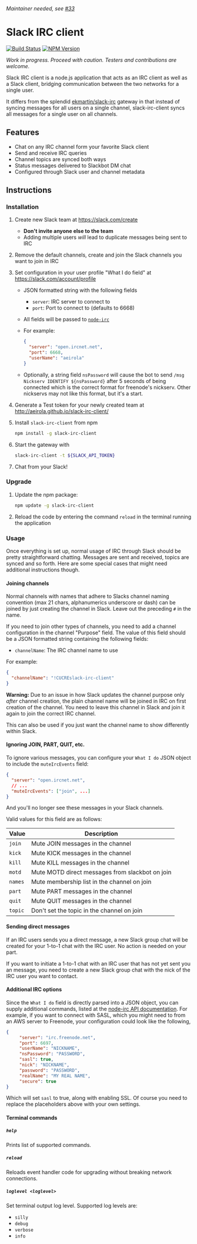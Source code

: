 *Maintainer needed, see [#33](https://github.com/aeirola/slack-irc-client/issues/33)*

Slack IRC client
================

[![Build Status](https://travis-ci.org/aeirola/slack-irc-client.svg?branch=master)](https://travis-ci.org/aeirola/slack-irc-client)
[![NPM Version](https://img.shields.io/npm/v/slack-irc-client.svg)](https://www.npmjs.com/package/slack-irc-client)

*Work in progress. Proceed with caution. Testers and contributions are welcome.*

Slack IRC client is a node.js application that acts as an IRC client as well as a Slack client, bridging communication between the two networks for a single user.

It differs from the splendid [ekmartin/slack-irc](https://github.com/ekmartin/slack-irc) gateway in that instead of syncing messages for all users on a single channel, slack-irc-client syncs all messages for a single user on all channels.




Features
--------

*  Chat on any IRC channel form your favorite Slack client
*  Send and receive IRC queries
*  Channel topics are synced both ways
*  Status messages delivered to Slackbot DM chat
*  Configured through Slack user and channel metadata




Instructions
------------

### Installation

1.  Create new Slack team at https://slack.com/create

    -  **Don't invite anyone else to the team**
    -  Adding multiple users *will* lead to duplicate messages being sent to IRC

2.  Remove the default channels, create and join the Slack channels you want to join in IRC
3.  Set configuration in your user profile "What I do field" at https://slack.com/account/profile

    -  JSON formatted string with the following fields
        -  `server`: IRC server to connect to
        -  `port`: Port to connect to (defaults to 6668)
    -  All fields will be passed to [`node-irc`](http://node-irc.readthedocs.org/en/latest/API.html#irc.Client)
    -  For example:

        ```json
        {
          "server": "open.ircnet.net",
          "port": 6668,
          "userName": "aeirola"
        }
        ```
    -   Optionally, a string field `nsPassword` will cause the bot to send
          `/msg Nickserv IDENTIFY ${nsPassword}` after 5 seconds of being
          connected which is the correct format for freenode's nickserv.
          Other nickservs may not like this format, but it's a start.

4.  Generate a Test token for your newly created team at http://aeirola.github.io/slack-irc-client/
5.  Install `slack-irc-client` from npm

    ```bash
    npm install -g slack-irc-client
    ```

6.  Start the gateway with

    ```bash
    slack-irc-client -t ${SLACK_API_TOKEN}
    ```

7.  Chat from your Slack!



### Upgrade

1.  Update the npm package:

    ```bash
    npm update -g slack-irc-client
    ```

2.  Reload the code by entering the command `reload` in the terminal running the application



### Usage

Once everything is set up, normal usage of IRC through Slack should be pretty straightforward chatting. Messages are sent and received, topics are synced and so forth. Here are some special cases that might need additional instructions though.


#### Joining channels

Normal channels with names that adhere to Slacks channel naming convention (max 21 chars, alphanumerics underscore or dash) can be joined by just creating the channel in Slack. Leave out the preceding `#` in the name.

If you need to join other types of channels, you need to add a channel configuration in the channel "Purpose" field. The value of this field should be a JSON formatted string containing the following fields:

*  `channelName`: The IRC channel name to use

For example:

```json
{
  "channelName": "!CUCREslack-irc-client"
}
```

**Warning:** Due to an issue in how Slack updates the channel purpose only *after* channel creation, the plain channel name will be joined in IRC on first creation of the channel. You need to leave this channel in Slack and join it again to join the correct IRC channel.

This can also be used if you just want the channel name to show differently within Slack.


#### Ignoring JOIN, PART, QUIT, etc.

To ignore various messages, you can configure your `What I do` JSON object to
include the `muteIrcEvents` field:

```json
{
  "server": "open.ircnet.net",
  // ...
  "muteIrcEvents": ["join", ...]
}
```

And you'll no longer see these messages in your Slack channels.

Valid values for this field are as follows:

| Value   | Description                                     |
| ------- | ----------------------------------------------- |
| `join`  | Mute JOIN messages in the channel               |
| `kick`  | Mute KICK messages in the channel               |
| `kill`  | Mute KILL messages in the channel               |
| `motd`  | Mute MOTD direct messages from slackbot on join |
| `names` | Mute membership list in the channel on join     |
| `part`  | Mute PART messages in the channel               |
| `quit`  | Mute QUIT messages in the channel               |
| `topic` | Don't set the topic in the channel on join      |


#### Sending direct messages

If an IRC users sends you a direct message, a new Slack group chat will be created for your 1-to-1 chat with the IRC user. No action is needed on your part.

If you want to initiate a 1-to-1 chat with an IRC user that has not yet sent you an message, you need to create a new Slack group chat with the nick of the IRC user you want to contact.

#### Additional IRC options

Since the `What I do` field is directly parsed into a JSON object, you can supply additional commands, listed at the [node-irc API documentation](http://node-irc.readthedocs.io/en/latest/API.html#client). For example, if you want to connect with SASL, which you might need to from an AWS server to Freenode, your configuration could look like the following,

```json
{
     "server": "irc.freenode.net", 
     "port": 6697, 
     "userName": "NICKNAME", 
     "nsPassword": "PASSWORD", 
     "sasl": true, 
     "nick": "NICKNAME",
     "password": "PASSWORD", 
     "realName": "MY REAL NAME", 
     "secure": true 
}
```

Which will set `sasl` to true, along with enabling SSL. Of course you need to replace the placeholders above with your own settings.


#### Terminal commands

##### `help`

Prints list of supported commands.

##### `reload`

Reloads event handler code for upgrading without breaking network connections.

##### `loglevel <loglevel>`

Set terminal output log level. Supported log levels are:

*  `silly`
*  `debug`
*  `verbose`
*  `info`
